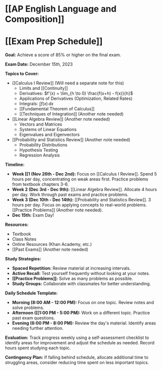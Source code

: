 # [[AP English Language and Composition]]
# [[Exam Prep Schedule]]

**Goal:** Achieve a score of 85% or higher on the final exam.

**Exam Date:** December 15th, 2023


**Topics to Cover:**

* [[Calculus I Review]]  (Will need a separate note for this)
    * Limits and [[Continuity]]
    * Derivatives: $f'(x) = \lim_{h \to 0} \frac{f(x+h) - f(x)}{h}$
    * Applications of Derivatives (Optimization, Related Rates)
    * Integrals: $\int f(x) \, dx$
    * [[Fundamental Theorem of Calculus]]
    * [[Techniques of Integration]] (Another note needed)
* [[Linear Algebra Review]] (Another note needed)
    * Vectors and Matrices
    * Systems of Linear Equations
    * Eigenvalues and Eigenvectors
* [[Probability and Statistics Review]] (Another note needed)
    * Probability Distributions
    * Hypothesis Testing
    * Regression Analysis


**Timeline:**

* **Week [[1 (Nov 26th - Dec 2nd):** Focus on [[Calculus I Review]].  Spend 5 hours per day, concentrating on weak areas first.  Practice problems from textbook chapters 3-6.
* **Week 2 (Dec 3rd - Dec 9th):** [[Linear Algebra Review]].  Allocate 4 hours per day.  Work through past exams and practice problems.
* **Week 3 (Dec 10th - Dec 14th):** [[Probability and Statistics Review]]. 3 hours per day. Focus on applying concepts to real-world problems. [[Practice Problems]] (Another note needed).
* **Dec 15th:** Exam Day!


**Resources:**

* Textbook
* Class Notes
* Online Resources (Khan Academy, etc.)
* [[Past Exams]] (Another note needed)


**Study Strategies:**

* **Spaced Repetition:** Review material at increasing intervals.
* **Active Recall:** Test yourself frequently without looking at your notes.
* **[[Practice Problems]]:** Solve as many problems as possible.
* **Study Groups:** Collaborate with classmates for better understanding.

**Daily Schedule Template:**

* **Morning (8:00 AM - 12:00 PM):** Focus on one topic. Review notes and solve problems.
* **Afternoon ([[1:00 PM - 5:00 PM):** Work on a different topic. Practice past exam questions.
* **Evening (6:00 PM - 8:00 PM):** Review the day's material. Identify areas needing further attention.


**Evaluation:**  Track progress weekly using a self-assessment checklist to identify areas for improvement and adjust the schedule as needed.  Record hours spent studying each topic.


**Contingency Plan:** If falling behind schedule, allocate additional time to struggling areas, consider reducing time spent on less important topics.
